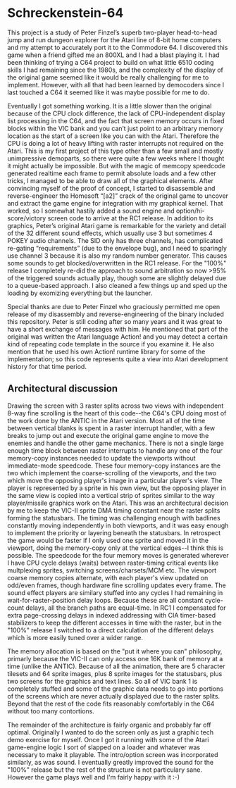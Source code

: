 # Schreckenstein-64

This project is a study of Peter Finzel’s superb two-player head-to-head jump and run dungeon explorer for the Atari line of 8-bit home computers and my attempt to accurately port it to the Commodore 64. I discovered this game when a friend gifted me an 800XL and I had a blast playing it. I had been thinking of trying a C64 project to build on what little 6510 coding skills I had remaining since the 1980s, and the complexity of the display of the original game seemed like it would be really challenging for me to implement.  However, with all that had been learned by democoders since I last touched a C64 it seemed like it was maybe possible for me to do.

Eventually I got something working. It is a little slower than the original because of the CPU clock difference, the lack of CPU-independent display list processing in the C64, and the fact that screen memory occurs in fixed blocks within the VIC bank and you can’t just point to an arbitrary memory location as the start of a screen like you can with the Atari.  Therefore the CPU is doing a lot of heavy lifting with raster interrupts not required on the Atari.  This is my first project of this type other than a few small and mostly unimpressive demoparts, so there were quite a few weeks where I thought it might actually be impossible.  But with the magic of memcopy speedcode generated realtime each frame to permit absolute loads and a few other tricks, I managed to be able to draw all of the graphical elements.  After convincing myself of the proof of concept, I started to disassemble and reverse-engineer the Homesoft “[a2]” crack of the original game to uncover and extract the game engine for integration with my graphical kernel.  That worked, so I somewhat hastily added a sound engine and option/hi-score/victory screen code to arrive at the RC1 release.  In addition to its graphics, Peter’s original Atari game is remarkable for the variety and detail of the 32 different sound effects, which usually use 3 but sometimes 4 POKEY audio channels.  The SID only has three channels, has complicated re-gating “requirements” (due to the envelope bug), and I need to sparingly use channel 3 because it is also my random number generator.  This causes some sounds to get blocked/overwritten in the RC1 release. For the "100%" release I completely re-did the approach to sound arbitration so now >95% of the triggered sounds actually play, though some are slightly delayed due to a queue-based approach. I also cleaned a few things up and sped up the loading by exomizing everything but the launcher.

Special thanks are due to Peter Finzel who graciously permitted me open release of my disassembly and reverse-engineering of the binary included this repository.  Peter is still coding after so many years and it was great to have a short exchange of messages with him.  He mentioned that part of the original was written the Atari language Action! and you may detect a certain kind of repeating code template in the source if you examine it.  He also mention that he used his own Action! runtime library for some of the implementation; so this code represents quite a view into Atari development history for that time period.


## Architectural discussion

Drawing the screen with 3 raster splits across two views with independent 8-way fine scrolling is the heart of this code--the C64's CPU doing most of the work done by the ANTIC in the Atari version.  Most all of the time between vertical blanks is spent in a raster interrupt handler, with a few breaks to jump out and execute the original game engine to move the enemies and handle the other game mechanics.  There is not a single large enough time block between raster interrupts to handle any one of the four memory-copy instances needed to update the viewports without immediate-mode speedcode.  These four memory-copy instances are the two which implement the coarse-scrolling of the viewports, and the two which move the opposing player's image in a particular player's view.  The player is represented by a sprite in his own view, but the opposing player in the same view is copied into a vertical strip of sprites similar to the way player/missile graphics work on the Atari.  This was an architectural decision by me to keep the VIC-II sprite DMA timing constant near the raster splits forming the statusbars.  The timing was challenging enough with badlines constantly moving independently in both viewports, and it was easy enough to implement the priority or layering beneath the statusbars.  In retrospect the game would be faster if I only used one sprite and moved it in the viewport, doing the memory-copy only at the vertical edges--I think this is possible.  The speedcode for the four memory moves is generated wherever I have CPU cycle delays (waits) between raster-timing critical events like multplexing sprites, switching screens/charsets/MCM etc.  The viewport coarse memory copies alternate, with each player's view updated on odd/even frames, though hardware fine scrolling updates every frame. The sound effect players are similary stuffed into any cycles I had remaining in wait-for-raster-position delay loops.  Because these are all constant cycle-count delays, all the branch paths are equal-time.  In RC1 I compensated for extra page-crossing delays in indexed addressing with CIA timer-based stabilizers to keep the different accesses in time with the raster, but in the "100%" release I switched to a direct calculation of the different delays which is more easily tuned over a wider range.

The memory allocation is based on the "put it where you can" philosophy, primarly because the VIC-II can only access one 16K bank of memory at a time (unlike the ANTIC).  Because of all the animation, there are 5 character tilesets and 64 sprite images, plus 8 sprite images for the statusbars, plus two screens for the graphics and text lines.  So all of VIC bank 1 is completely stuffed and some of the graphic data needs to go into portions of the screens which are never actually displayed due to the raster splits. Beyond that the rest of the code fits reasonably comfortably in the C64 without too many contortions.

The remainder of the architecture is fairly organic and probably far off optimal.  Originally I wanted to do the screen only as just a graphic tech demo exercise for myself.  Once I got it running with some of the Atari game-engine logic I sort of slapped on a loader and whatever was necessary to make it playable.  The intro/option screen was incorporated similarly, as was sound.  I eventually greatly improved the sound for the "100%" release but the rest of the structure is not particulary sane.  However the game plays well and I'm fairly happy with it :-)
